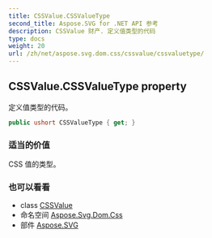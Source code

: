 ```yaml
---
title: CSSValue.CSSValueType
second_title: Aspose.SVG for .NET API 参考
description: CSSValue 财产. 定义值类型的代码
type: docs
weight: 20
url: /zh/net/aspose.svg.dom.css/cssvalue/cssvaluetype/
---
```

## CSSValue.CSSValueType property

定义值类型的代码。

```csharp
public ushort CSSValueType { get; }
```

### 适当的价值

CSS 值的类型。

### 也可以看看

* class [CSSValue](../)
* 命名空间 [Aspose.Svg.Dom.Css](../../cssvalue/)
* 部件 [Aspose.SVG](../../../)


